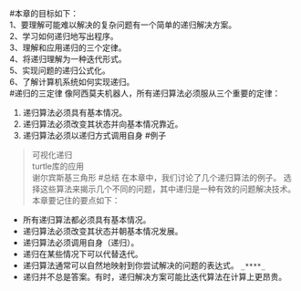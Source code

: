 #本章的目标如下：  
1、要理解可能难以解决的复杂问题有一个简单的递归解决方案。  
2、学习如何递归地写出程序。  
3、理解和应用递归的三个定律。  
4、将递归理解为一种迭代形式。  
5、实现问题的递归公式化。  
6、了解计算机系统如何实现递归。  
#递归的三定律
像阿西莫夫机器人，所有递归算法必须服从三个重要的定律：
1. 递归算法必须具有基本情况。
2. 递归算法必须改变其状态并向基本情况靠近。
3. 递归算法必须以递归方式调用自身 
#例子
>可视化递归  
>turtle库的应用  
>谢尔宾斯基三角形
#总结
在本章中，我们讨论了几个递归算法的例子。 选择这些算法来揭示几个不同的问题，其中递归是一种有效的问题解决技术。 本章要记住的要点如下：  
- 所有递归算法都必须具有基本情况。  
- 递归算法必须改变其状态并朝基本情况发展。  
- 递归算法必须调用自身（递归）。  
- 递归在某些情况下可以代替迭代。  
- 递归算法通常可以自然地映射到你尝试解决的问题的表达式。  `_****_`
- 递归并不总是答案。有时，递归解决方案可能比迭代算法在计算上更昂贵。